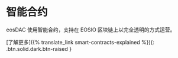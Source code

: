 智能**合约**
===

eosDAC 使用智能合约，支持在 EOSIO 区块链上以完全透明的方式运营。

[了解更多]({% translate_link smart-contracts-explained %}){: .btn.solid.dark.btn-raised }